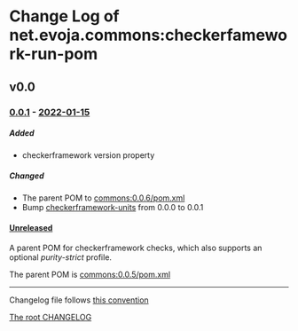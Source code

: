 # Change Log of net.evoja.commons:checkerfamework-run-pom

<!---
#### [Unreleased][unreleased]
##### Added
##### Changed
##### Deprecated
##### Removed
##### Fixed
##### Security
##### Broken
--->


## v0.0

### [0.0.1] - [2022-01-15][c-0.0.1]
##### Added
* checkerframework version property

##### Changed
* The parent POM to [commons:0.0.6/pom.xml](https://github.com/evoja/java-commons/blob/commons/0.0.6/pom.xml)
* Bump [checkerframework-units](checkerframework-units/) from 0.0.0 to 0.0.1


#### [Unreleased][unreleased]
A parent POM for checkerframework checks, which also supports
an optional _purity-strict_ profile.

The parent POM is [commons:0.0.5/pom.xml](https://github.com/evoja/java-commons/blob/commons/0.0.5/pom.xml)





------------
Changelog file follows [this convention](https://keepachangelog.com/)

[The root CHANGELOG](/CHANGELOG.md)


[unreleased]: https://github.com/evoja/java-commons/compare/checkerfamework-run-pom/0.0.1...master

[c-0.0.1]: https://github.com/evoja/java-commons/compare/checkerfamework-run-pom/0.0.0...checkerfamework-stubs-nullness/0.0.1
[0.0.1]: https://github.com/evoja/java-commons/tree/checkerfamework-run-pom/0.0.1

[0.0.0]: https://github.com/evoja/java-commons/tree/checkerfamework-run-pom/0.0.0
